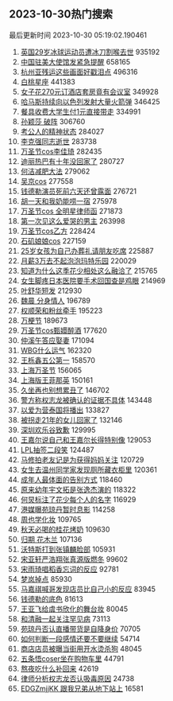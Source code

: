 ## 2023-10-30热门搜索 
最后更新时间 2023-10-30 05:19:02.190461 
1. [英国29岁冰球运动员遭冰刀割喉去世](https://s.weibo.com/weibo?q=%23%E8%8B%B1%E5%9B%BD29%E5%B2%81%E5%86%B0%E7%90%83%E8%BF%90%E5%8A%A8%E5%91%98%E9%81%AD%E5%86%B0%E5%88%80%E5%89%B2%E5%96%89%E5%8E%BB%E4%B8%96%23&t=31&band_rank=1&Refer=top) 935192
1. [中国驻美大使馆发紧急提醒](https://s.weibo.com/weibo?q=%23%E4%B8%AD%E5%9B%BD%E9%A9%BB%E7%BE%8E%E5%A4%A7%E4%BD%BF%E9%A6%86%E5%8F%91%E7%B4%A7%E6%80%A5%E6%8F%90%E9%86%92%23&t=31&band_rank=2&Refer=top) 658165
1. [杭州亚残运这些画面好戳泪点](https://s.weibo.com/weibo?q=%23%E6%9D%AD%E5%B7%9E%E4%BA%9A%E6%AE%8B%E8%BF%90%E8%BF%99%E4%BA%9B%E7%94%BB%E9%9D%A2%E5%A5%BD%E6%88%B3%E6%B3%AA%E7%82%B9%23&t=31&band_rank=3&Refer=top) 496316
1. [白桃星座](https://s.weibo.com/weibo?q=%E7%99%BD%E6%A1%83%E6%98%9F%E5%BA%A7&t=31&band_rank=4&Refer=top) 441383
1. [女子花270元订酒店套房竟有会议室](https://s.weibo.com/weibo?q=%23%E5%A5%B3%E5%AD%90%E8%8A%B1270%E5%85%83%E8%AE%A2%E9%85%92%E5%BA%97%E5%A5%97%E6%88%BF%E7%AB%9F%E6%9C%89%E4%BC%9A%E8%AE%AE%E5%AE%A4%23&t=31&band_rank=5&Refer=top) 349928
1. [哈马斯持续向以色列发射大量火箭弹](https://s.weibo.com/weibo?q=%23%E5%93%88%E9%A9%AC%E6%96%AF%E6%8C%81%E7%BB%AD%E5%90%91%E4%BB%A5%E8%89%B2%E5%88%97%E5%8F%91%E5%B0%84%E5%A4%A7%E9%87%8F%E7%81%AB%E7%AE%AD%E5%BC%B9%23&t=31&band_rank=6&Refer=top) 346425
1. [餐具收费大学生付1元直接带走](https://s.weibo.com/weibo?q=%23%E9%A4%90%E5%85%B7%E6%94%B6%E8%B4%B9%E5%A4%A7%E5%AD%A6%E7%94%9F%E4%BB%981%E5%85%83%E7%9B%B4%E6%8E%A5%E5%B8%A6%E8%B5%B0%23&t=31&band_rank=7&Refer=top) 334991
1. [孙颖莎 破阵](https://s.weibo.com/weibo?q=%E5%AD%99%E9%A2%96%E8%8E%8E%20%E7%A0%B4%E9%98%B5&t=31&band_rank=8&Refer=top) 306760
1. [考公人的精神状态](https://s.weibo.com/weibo?q=%E8%80%83%E5%85%AC%E4%BA%BA%E7%9A%84%E7%B2%BE%E7%A5%9E%E7%8A%B6%E6%80%81&t=31&band_rank=9&Refer=top) 284027
1. [李克强同志逝世](https://s.weibo.com/weibo?q=%23%E6%9D%8E%E5%85%8B%E5%BC%BA%E5%90%8C%E5%BF%97%E9%80%9D%E4%B8%96%23&t=31&band_rank=10&Refer=top) 283738
1. [万圣节cos李佳琦](https://s.weibo.com/weibo?q=%E4%B8%87%E5%9C%A3%E8%8A%82cos%E6%9D%8E%E4%BD%B3%E7%90%A6&t=31&band_rank=11&Refer=top) 282435
1. [迪丽热巴有十年没回家了](https://s.weibo.com/weibo?q=%23%E8%BF%AA%E4%B8%BD%E7%83%AD%E5%B7%B4%E6%9C%89%E5%8D%81%E5%B9%B4%E6%B2%A1%E5%9B%9E%E5%AE%B6%E4%BA%86%23&t=31&band_rank=12&Refer=top) 280727
1. [何洁减肥大法](https://s.weibo.com/weibo?q=%E4%BD%95%E6%B4%81%E5%87%8F%E8%82%A5%E5%A4%A7%E6%B3%95&t=31&band_rank=13&Refer=top) 279062
1. [吴京cos](https://s.weibo.com/weibo?q=%E5%90%B4%E4%BA%ACcos&t=31&band_rank=14&Refer=top) 277558
1. [钱德勒演员死前六天还曾露面](https://s.weibo.com/weibo?q=%23%E9%92%B1%E5%BE%B7%E5%8B%92%E6%BC%94%E5%91%98%E6%AD%BB%E5%89%8D%E5%85%AD%E5%A4%A9%E8%BF%98%E6%9B%BE%E9%9C%B2%E9%9D%A2%23&t=31&band_rank=15&Refer=top) 276721
1. [胡一天和我奶能唠一宿](https://s.weibo.com/weibo?q=%E8%83%A1%E4%B8%80%E5%A4%A9%E5%92%8C%E6%88%91%E5%A5%B6%E8%83%BD%E5%94%A0%E4%B8%80%E5%AE%BF&t=31&band_rank=16&Refer=top) 275978
1. [万圣节cos 全明星律师函](https://s.weibo.com/weibo?q=%E4%B8%87%E5%9C%A3%E8%8A%82cos%20%E5%85%A8%E6%98%8E%E6%98%9F%E5%BE%8B%E5%B8%88%E5%87%BD&t=31&band_rank=17&Refer=top) 271873
1. [第一次见这么爱哭的男主](https://s.weibo.com/weibo?q=%23%E7%AC%AC%E4%B8%80%E6%AC%A1%E8%A7%81%E8%BF%99%E4%B9%88%E7%88%B1%E5%93%AD%E7%9A%84%E7%94%B7%E4%B8%BB%23&t=31&band_rank=18&Refer=top) 263998
1. [万圣节cos乙方](https://s.weibo.com/weibo?q=%E4%B8%87%E5%9C%A3%E8%8A%82cos%E4%B9%99%E6%96%B9&t=31&band_rank=19&Refer=top) 228424
1. [石矶娘娘cos](https://s.weibo.com/weibo?q=%23%E7%9F%B3%E7%9F%B6%E5%A8%98%E5%A8%98cos%23&t=31&band_rank=20&Refer=top) 227159
1. [25岁女孩为自己办葬礼请朋友吃席](https://s.weibo.com/weibo?q=%2325%E5%B2%81%E5%A5%B3%E5%AD%A9%E4%B8%BA%E8%87%AA%E5%B7%B1%E5%8A%9E%E8%91%AC%E7%A4%BC%E8%AF%B7%E6%9C%8B%E5%8F%8B%E5%90%83%E5%B8%AD%23&t=31&band_rank=21&Refer=top) 225887
1. [月薪3万去不起泡泡玛特乐园](https://s.weibo.com/weibo?q=%23%E6%9C%88%E8%96%AA3%E4%B8%87%E5%8E%BB%E4%B8%8D%E8%B5%B7%E6%B3%A1%E6%B3%A1%E7%8E%9B%E7%89%B9%E4%B9%90%E5%9B%AD%23&t=31&band_rank=22&Refer=top) 220029
1. [知道为什么这季花少相处这么融洽了](https://s.weibo.com/weibo?q=%23%E7%9F%A5%E9%81%93%E4%B8%BA%E4%BB%80%E4%B9%88%E8%BF%99%E5%AD%A3%E8%8A%B1%E5%B0%91%E7%9B%B8%E5%A4%84%E8%BF%99%E4%B9%88%E8%9E%8D%E6%B4%BD%E4%BA%86%23&t=31&band_rank=25&Refer=top) 215765
1. [女生脚疼日本医院要手术回国查是鸡眼](https://s.weibo.com/weibo?q=%23%E5%A5%B3%E7%94%9F%E8%84%9A%E7%96%BC%E6%97%A5%E6%9C%AC%E5%8C%BB%E9%99%A2%E8%A6%81%E6%89%8B%E6%9C%AF%E5%9B%9E%E5%9B%BD%E6%9F%A5%E6%98%AF%E9%B8%A1%E7%9C%BC%23&t=31&band_rank=23&Refer=top) 214969
1. [叶舒华短发](https://s.weibo.com/weibo?q=%23%E5%8F%B6%E8%88%92%E5%8D%8E%E7%9F%AD%E5%8F%91%23&t=31&band_rank=24&Refer=top) 212930
1. [魏晨 分身情人](https://s.weibo.com/weibo?q=%E9%AD%8F%E6%99%A8%20%E5%88%86%E8%BA%AB%E6%83%85%E4%BA%BA&t=31&band_rank=26&Refer=top) 196789
1. [权顺荣和粉丝牵手](https://s.weibo.com/weibo?q=%23%E6%9D%83%E9%A1%BA%E8%8D%A3%E5%92%8C%E7%B2%89%E4%B8%9D%E7%89%B5%E6%89%8B%23&t=31&band_rank=27&Refer=top) 195223
1. [万梗节](https://s.weibo.com/weibo?q=%E4%B8%87%E6%A2%97%E8%8A%82&t=31&band_rank=38&Refer=top) 189673
1. [万圣节cos甄嬛醉酒](https://s.weibo.com/weibo?q=%23%E4%B8%87%E5%9C%A3%E8%8A%82cos%E7%94%84%E5%AC%9B%E9%86%89%E9%85%92%23&t=31&band_rank=28&Refer=top) 177620
1. [仲溪午答应娶妻](https://s.weibo.com/weibo?q=%23%E4%BB%B2%E6%BA%AA%E5%8D%88%E7%AD%94%E5%BA%94%E5%A8%B6%E5%A6%BB%23&t=31&band_rank=29&Refer=top) 171094
1. [WBG什么运气](https://s.weibo.com/weibo?q=WBG%E4%BB%80%E4%B9%88%E8%BF%90%E6%B0%94&t=31&band_rank=30&Refer=top) 162320
1. [王栎鑫五公第一](https://s.weibo.com/weibo?q=%23%E7%8E%8B%E6%A0%8E%E9%91%AB%E4%BA%94%E5%85%AC%E7%AC%AC%E4%B8%80%23&t=31&band_rank=31&Refer=top) 158570
1. [上海万圣节](https://s.weibo.com/weibo?q=%E4%B8%8A%E6%B5%B7%E4%B8%87%E5%9C%A3%E8%8A%82&t=31&band_rank=32&Refer=top) 156065
1. [上海版王菲那英](https://s.weibo.com/weibo?q=%E4%B8%8A%E6%B5%B7%E7%89%88%E7%8E%8B%E8%8F%B2%E9%82%A3%E8%8B%B1&t=31&band_rank=33&Refer=top) 150161
1. [久坐再也别想累丑了](https://s.weibo.com/weibo?q=%E4%B9%85%E5%9D%90%E5%86%8D%E4%B9%9F%E5%88%AB%E6%83%B3%E7%B4%AF%E4%B8%91%E4%BA%86&t=31&band_rank=34&Refer=top) 146702
1. [警方称权志龙被确认的证据不具体](https://s.weibo.com/weibo?q=%23%E8%AD%A6%E6%96%B9%E7%A7%B0%E6%9D%83%E5%BF%97%E9%BE%99%E8%A2%AB%E7%A1%AE%E8%AE%A4%E7%9A%84%E8%AF%81%E6%8D%AE%E4%B8%8D%E5%85%B7%E4%BD%93%23&t=31&band_rank=35&Refer=top) 143448
1. [以爱为营泰国将播出](https://s.weibo.com/weibo?q=%23%E4%BB%A5%E7%88%B1%E4%B8%BA%E8%90%A5%E6%B3%B0%E5%9B%BD%E5%B0%86%E6%92%AD%E5%87%BA%23&t=31&band_rank=32&Refer=top) 133827
1. [被拐走21年的女儿回家了](https://s.weibo.com/weibo?q=%23%E8%A2%AB%E6%8B%90%E8%B5%B021%E5%B9%B4%E7%9A%84%E5%A5%B3%E5%84%BF%E5%9B%9E%E5%AE%B6%E4%BA%86%23&t=31&band_rank=36&Refer=top) 132146
1. [深圳欢乐谷致歉](https://s.weibo.com/weibo?q=%23%E6%B7%B1%E5%9C%B3%E6%AC%A2%E4%B9%90%E8%B0%B7%E8%87%B4%E6%AD%89%23&t=31&band_rank=47&Refer=top) 129995
1. [王嘉尔说自己和王嘉尔长得特别像](https://s.weibo.com/weibo?q=%23%E7%8E%8B%E5%98%89%E5%B0%94%E8%AF%B4%E8%87%AA%E5%B7%B1%E5%92%8C%E7%8E%8B%E5%98%89%E5%B0%94%E9%95%BF%E5%BE%97%E7%89%B9%E5%88%AB%E5%83%8F%23&t=31&band_rank=37&Refer=top) 129053
1. [LPL抽签二段笑](https://s.weibo.com/weibo?q=%23LPL%E6%8A%BD%E7%AD%BE%E4%BA%8C%E6%AE%B5%E7%AC%91%23&t=31&band_rank=39&Refer=top) 124487
1. [马修拍老友记是为获得妈妈关注](https://s.weibo.com/weibo?q=%23%E9%A9%AC%E4%BF%AE%E6%8B%8D%E8%80%81%E5%8F%8B%E8%AE%B0%E6%98%AF%E4%B8%BA%E8%8E%B7%E5%BE%97%E5%A6%88%E5%A6%88%E5%85%B3%E6%B3%A8%23&t=31&band_rank=40&Refer=top) 120729
1. [女生去温州同学家发现厕所藏衣柜里](https://s.weibo.com/weibo?q=%23%E5%A5%B3%E7%94%9F%E5%8E%BB%E6%B8%A9%E5%B7%9E%E5%90%8C%E5%AD%A6%E5%AE%B6%E5%8F%91%E7%8E%B0%E5%8E%95%E6%89%80%E8%97%8F%E8%A1%A3%E6%9F%9C%E9%87%8C%23&t=31&band_rank=41&Refer=top) 120361
1. [成年人最体面的告别方式](https://s.weibo.com/weibo?q=%E6%88%90%E5%B9%B4%E4%BA%BA%E6%9C%80%E4%BD%93%E9%9D%A2%E7%9A%84%E5%91%8A%E5%88%AB%E6%96%B9%E5%BC%8F&t=31&band_rank=44&Refer=top) 118460
1. [原来幼年宇文拓是张逸杰演的](https://s.weibo.com/weibo?q=%23%E5%8E%9F%E6%9D%A5%E5%B9%BC%E5%B9%B4%E5%AE%87%E6%96%87%E6%8B%93%E6%98%AF%E5%BC%A0%E9%80%B8%E6%9D%B0%E6%BC%94%E7%9A%84%23&t=31&band_rank=43&Refer=top) 118322
1. [何炅标注了花少每个人的名字](https://s.weibo.com/weibo?q=%23%E4%BD%95%E7%82%85%E6%A0%87%E6%B3%A8%E4%BA%86%E8%8A%B1%E5%B0%91%E6%AF%8F%E4%B8%AA%E4%BA%BA%E7%9A%84%E5%90%8D%E5%AD%97%23&t=31&band_rank=42&Refer=top) 116929
1. [港媒曝苑琼丹暂时息影](https://s.weibo.com/weibo?q=%23%E6%B8%AF%E5%AA%92%E6%9B%9D%E8%8B%91%E7%90%BC%E4%B8%B9%E6%9A%82%E6%97%B6%E6%81%AF%E5%BD%B1%23&t=31&band_rank=44&Refer=top) 114258
1. [周也学化妆](https://s.weibo.com/weibo?q=%E5%91%A8%E4%B9%9F%E5%AD%A6%E5%8C%96%E5%A6%86&t=31&band_rank=45&Refer=top) 109765
1. [秋天必喝的桂花烤奶](https://s.weibo.com/weibo?q=%23%E7%A7%8B%E5%A4%A9%E5%BF%85%E5%96%9D%E7%9A%84%E6%A1%82%E8%8A%B1%E7%83%A4%E5%A5%B6%23&t=31&band_rank=46&Refer=top) 109630
1. [归期 花木兰](https://s.weibo.com/weibo?q=%E5%BD%92%E6%9C%9F%20%E8%8A%B1%E6%9C%A8%E5%85%B0&t=31&band_rank=47&Refer=top) 107136
1. [沃特斯打到张镇麟脸部](https://s.weibo.com/weibo?q=%23%E6%B2%83%E7%89%B9%E6%96%AF%E6%89%93%E5%88%B0%E5%BC%A0%E9%95%87%E9%BA%9F%E8%84%B8%E9%83%A8%23&t=31&band_rank=48&Refer=top) 105931
1. [宋亚轩严浩翔张真源版燃冬](https://s.weibo.com/weibo?q=%23%E5%AE%8B%E4%BA%9A%E8%BD%A9%E4%B8%A5%E6%B5%A9%E7%BF%94%E5%BC%A0%E7%9C%9F%E6%BA%90%E7%89%88%E7%87%83%E5%86%AC%23&t=31&band_rank=49&Refer=top) 99602
1. [宋雨琦唱稻香忘词的反应](https://s.weibo.com/weibo?q=%23%E5%AE%8B%E9%9B%A8%E7%90%A6%E5%94%B1%E7%A8%BB%E9%A6%99%E5%BF%98%E8%AF%8D%E7%9A%84%E5%8F%8D%E5%BA%94%23&t=31&band_rank=50&Refer=top) 92781
1. [梦岚掉点](https://s.weibo.com/weibo?q=%E6%A2%A6%E5%B2%9A%E6%8E%89%E7%82%B9&t=31&band_rank=50&Refer=top) 85930
1. [马嘉祺喊哥发现店员比自己小的反应](https://s.weibo.com/weibo?q=%23%E9%A9%AC%E5%98%89%E7%A5%BA%E5%96%8A%E5%93%A5%E5%8F%91%E7%8E%B0%E5%BA%97%E5%91%98%E6%AF%94%E8%87%AA%E5%B7%B1%E5%B0%8F%E7%9A%84%E5%8F%8D%E5%BA%94%23&t=31&band_rank=46&Refer=top) 83945
1. [钱德勒的底色](https://s.weibo.com/weibo?q=%E9%92%B1%E5%BE%B7%E5%8B%92%E7%9A%84%E5%BA%95%E8%89%B2&t=31&band_rank=47&Refer=top) 81613
1. [王亚飞给虞书欣化的舞台妆](https://s.weibo.com/weibo?q=%23%E7%8E%8B%E4%BA%9A%E9%A3%9E%E7%BB%99%E8%99%9E%E4%B9%A6%E6%AC%A3%E5%8C%96%E7%9A%84%E8%88%9E%E5%8F%B0%E5%A6%86%23&t=31&band_rank=48&Refer=top) 80045
1. [和清融一起关注罕见病](https://s.weibo.com/weibo?q=%E5%92%8C%E6%B8%85%E8%9E%8D%E4%B8%80%E8%B5%B7%E5%85%B3%E6%B3%A8%E7%BD%95%E8%A7%81%E7%97%85&t=31&band_rank=37&Refer=top) 73113
1. [苑琼丹否认直播带货是自降身价](https://s.weibo.com/weibo?q=%23%E8%8B%91%E7%90%BC%E4%B8%B9%E5%90%A6%E8%AE%A4%E7%9B%B4%E6%92%AD%E5%B8%A6%E8%B4%A7%E6%98%AF%E8%87%AA%E9%99%8D%E8%BA%AB%E4%BB%B7%23&t=31&band_rank=47&Refer=top) 70705
1. [如何判断一段感情还要不要继续](https://s.weibo.com/weibo?q=%E5%A6%82%E4%BD%95%E5%88%A4%E6%96%AD%E4%B8%80%E6%AE%B5%E6%84%9F%E6%83%85%E8%BF%98%E8%A6%81%E4%B8%8D%E8%A6%81%E7%BB%A7%E7%BB%AD&t=31&band_rank=43&Refer=top) 54714
1. [商店店员被曝当街用开水烫杀狗](https://s.weibo.com/weibo?q=%23%E5%95%86%E5%BA%97%E5%BA%97%E5%91%98%E8%A2%AB%E6%9B%9D%E5%BD%93%E8%A1%97%E7%94%A8%E5%BC%80%E6%B0%B4%E7%83%AB%E6%9D%80%E7%8B%97%23&t=31&band_rank=49&Refer=top) 48045
1. [五条悟coser坐在购物车里](https://s.weibo.com/weibo?q=%E4%BA%94%E6%9D%A1%E6%82%9Fcoser%E5%9D%90%E5%9C%A8%E8%B4%AD%E7%89%A9%E8%BD%A6%E9%87%8C&t=31&band_rank=41&Refer=top) 44791
1. [熬夜吃什么补回来](https://s.weibo.com/weibo?q=%E7%86%AC%E5%A4%9C%E5%90%83%E4%BB%80%E4%B9%88%E8%A1%A5%E5%9B%9E%E6%9D%A5&t=31&band_rank=46&Refer=top) 42619
1. [律师分析权志龙否认吸毒原因](https://s.weibo.com/weibo?q=%23%E5%BE%8B%E5%B8%88%E5%88%86%E6%9E%90%E6%9D%83%E5%BF%97%E9%BE%99%E5%90%A6%E8%AE%A4%E5%90%B8%E6%AF%92%E5%8E%9F%E5%9B%A0%23&t=31&band_rank=31&Refer=top) 24738
1. [EDGZmjjKK 跟我兄弟从地下站上](https://s.weibo.com/weibo?q=EDGZmjjKK%20%E8%B7%9F%E6%88%91%E5%85%84%E5%BC%9F%E4%BB%8E%E5%9C%B0%E4%B8%8B%E7%AB%99%E4%B8%8A&t=31&band_rank=46&Refer=top) 16581
